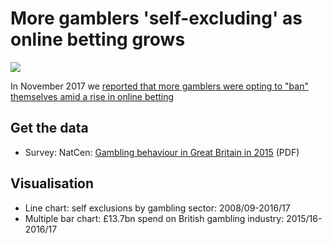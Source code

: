 # More gamblers 'self-excluding' as online betting grows

![](https://ichef.bbci.co.uk/news/624/cpsprodpb/73EF/production/_98997692_selfexclude_dpxrw-nc.png)

In November 2017 we [reported that more gamblers were opting to "ban" themselves amid a rise in online betting](http://www.bbc.co.uk/news/uk-england-41969431)

## Get the data

* Survey: NatCen: [Gambling behaviour in Great Britain in 2015](http://www.gamblingcommission.gov.uk/PDF/survey-data/Gambling-behaviour-in-Great-Britain-2015.pdf) (PDF)

## Visualisation

* Line chart: self exclusions by gambling sector: 2008/09-2016/17
* Multiple bar chart: £13.7bn spend on British gambling industry: 2015/16-2016/17
